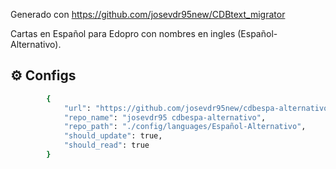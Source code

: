 Generado con https://github.com/josevdr95new/CDBtext_migrator

Cartas en Español para Edopro con nombres en ingles (Español-Alternativo).

## ⚙️ Configs
```bash
        {
            "url": "https://github.com/josevdr95new/cdbespa-alternativo",
            "repo_name": "josevdr95 cdbespa-alternativo",
            "repo_path": "./config/languages/Español-Alternativo",
            "should_update": true,
            "should_read": true
        }
```
